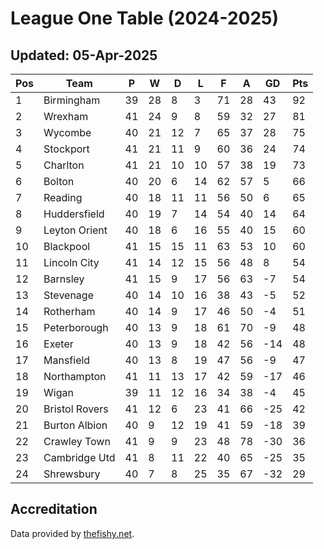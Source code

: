 # League One Table (2024-2025)
## Updated: 05-Apr-2025

| Pos | Team | P | W | D | L | F | A | GD | Pts |
| --- | --- | --- | --- | --- | --- | --- | --- | --- | --- |
| 1 | Birmingham | 39 | 28 | 8 | 3 | 71 | 28 | 43 | 92 |
| 2 | Wrexham | 41 | 24 | 9 | 8 | 59 | 32 | 27 | 81 |
| 3 | Wycombe | 40 | 21 | 12 | 7 | 65 | 37 | 28 | 75 |
| 4 | Stockport | 41 | 21 | 11 | 9 | 60 | 36 | 24 | 74 |
| 5 | Charlton | 41 | 21 | 10 | 10 | 57 | 38 | 19 | 73 |
| 6 | Bolton | 40 | 20 | 6 | 14 | 62 | 57 | 5 | 66 |
| 7 | Reading | 40 | 18 | 11 | 11 | 56 | 50 | 6 | 65 |
| 8 | Huddersfield | 40 | 19 | 7 | 14 | 54 | 40 | 14 | 64 |
| 9 | Leyton Orient | 40 | 18 | 6 | 16 | 55 | 40 | 15 | 60 |
| 10 | Blackpool | 41 | 15 | 15 | 11 | 63 | 53 | 10 | 60 |
| 11 | Lincoln City | 41 | 14 | 12 | 15 | 56 | 48 | 8 | 54 |
| 12 | Barnsley | 41 | 15 | 9 | 17 | 56 | 63 | -7 | 54 |
| 13 | Stevenage | 40 | 14 | 10 | 16 | 38 | 43 | -5 | 52 |
| 14 | Rotherham | 40 | 14 | 9 | 17 | 46 | 50 | -4 | 51 |
| 15 | Peterborough | 40 | 13 | 9 | 18 | 61 | 70 | -9 | 48 |
| 16 | Exeter | 40 | 13 | 9 | 18 | 42 | 56 | -14 | 48 |
| 17 | Mansfield | 40 | 13 | 8 | 19 | 47 | 56 | -9 | 47 |
| 18 | Northampton | 41 | 11 | 13 | 17 | 42 | 59 | -17 | 46 |
| 19 | Wigan | 39 | 11 | 12 | 16 | 34 | 38 | -4 | 45 |
| 20 | Bristol Rovers | 41 | 12 | 6 | 23 | 41 | 66 | -25 | 42 |
| 21 | Burton Albion | 40 | 9 | 12 | 19 | 41 | 59 | -18 | 39 |
| 22 | Crawley Town | 41 | 9 | 9 | 23 | 48 | 78 | -30 | 36 |
| 23 | Cambridge Utd | 41 | 8 | 11 | 22 | 40 | 65 | -25 | 35 |
| 24 | Shrewsbury | 40 | 7 | 8 | 25 | 35 | 67 | -32 | 29 |

## Accreditation 

Data provided by [thefishy.net](https://www.thefishy.net/).